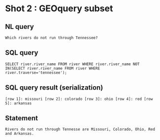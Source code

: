 # Shot 2 : GEOquery subset

## NL query

    Which rivers do not run through Tennessee?

## SQL query

    SELECT river.river_name FROM river WHERE river.river_name NOT IN(SELECT river.river_name FROM river WHERE river.traverse='tennessee');

## SQL query result (serialization)

    [row 1]: missouri [row 2]: colorado [row 3]: ohio [row 4]: red [row 5]: arkansas

## Statement

    Rivers do not run through Tennesse are Missouri, Colorado, Ohio, Red and Arkansas.
